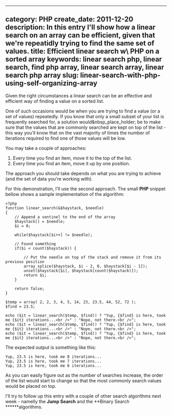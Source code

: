 ----
category: PHP
create_date: 2011-12-20
description: In this entry I'll show how a linear search on an array can be efficient, given that we're repeatidly trying to find the same set of values.
title: Efficient linear search w\ PHP on a sorted array
keywords: linear search php, linear search, find php array, linear search array, linear search php array
slug: linear-search-with-php-using-self-organizing-array
----

Given the right circumstances a linear search can be an effective and
efficient way of finding a value on a sorted list.

One of such occasions would be when you are trying to find a value (or a set
of values) repeatedly. If you know that only a small subset of your list is
frequently searched for, a solution would&nbsp_place_holder; be to make sure
that the values that are commonly searched are kept on top of the list - this
way you'll know that on the vast majority of times the number of iterations
required to find one of those values will be low.

You may take a couple of approaches:

  1. Every time you find an item, move it to the top of the list.
  2. Every time you find an item, move it up by one position.

The approach you should take depends on what you are trying to achieve (and
the set of data you're working with).

For this demonstration, I'll use the second approach. The small **PHP**
snippet bellow shows a sample implementation of the algorithm:

    
    <?php
    function linear_search(&$haystack, $needle)
    {
    	// Append a sentinel to the end of the array
    	$haystack[] = $needle;
    	$i = 0;
    	
    	while($haystack[$i++] != $needle);
    
    	// Found something
    	if($i < count($haystack)) {
    		
    		// Put the needle on top of the stack and remove it from its previous position
    		array_splice($haystack, $i - 2, 0, $haystack[$i - 1]);
    		unset($haystack[$i], $haystack[count($haystack)]);
    		return $i;
    	}
    	
    	return false;
    }
    
    $temp = array( 2, 2, 3, 4, 5, 14, 23, 23.5, 44, 52, 72 );
    $find = 23.5;
    
    echo ($it = linear_search($temp, $find)) ? "Yup, {$find} is here, took me {$it} iterations...<br />" : "Nope, not there.<br />";
    echo ($it = linear_search($temp, $find)) ? "Yup, {$find} is here, took me {$it} iterations...<br />" : "Nope, not there.<br />";
    echo ($it = linear_search($temp, $find)) ? "Yup, {$find} is here, took me {$it} iterations...<br />" : "Nope, not there.<br />";

The expected output is something like this:

    
    Yup, 23.5 is here, took me 8 iterations...
    Yup, 23.5 is here, took me 7 iterations...
    Yup, 23.5 is here, took me 6 iterations...

As you can easily figure out as the number of searches increase, the order of
the list would start to change so that the most commonly search values would
be placed on top.

I'll try to follow up this entry with a couple of other search algorithms next
week - namelly the **Jump Search** and the **Binary Search ******algorithms.

